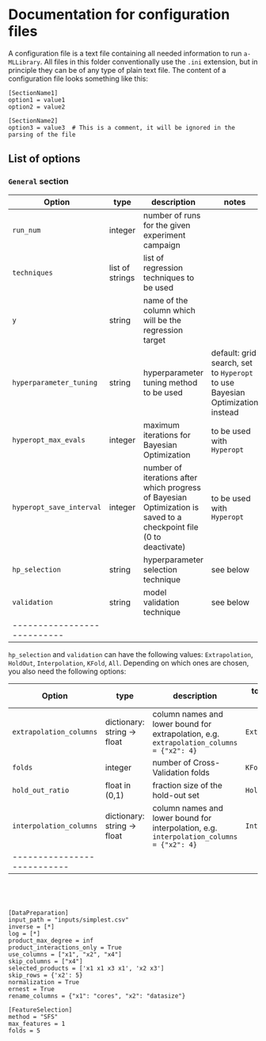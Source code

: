 # Documentation for configuration files
A configuration file is a text file containing all needed information to run `a-MLLibrary`.
All files in this folder conventionally use the `.ini` extension, but in principle they can be of any type of plain text file.
The content of a configuration file looks something like this:
```
[SectionName1]
option1 = value1
option2 = value2

[SectionName2]
option3 = value3  # This is a comment, it will be ignored in the parsing of the file
```

## List of options
### `General` section
| Option | type | description | notes |
| ------ | ---- | ----------- | ----- |
| `run_num`  | integer | number of runs for the given experiment campaign | |
| `techniques` | list of strings | list of regression techniques to be used | |
| `y` | string | name of the column which will be the regression target | |
| `hyperparameter_tuning` | string | hyperparameter tuning method to be used | default: grid search, set to `Hyperopt` to use Bayesian Optimization instead |
| `hyperopt_max_evals` | integer | maximum iterations for Bayesian Optimization | to be used with `Hyperopt` |
| `hyperopt_save_interval` | integer | number of iterations after which progress of Bayesian Optimization is saved to a checkpoint file (0 to deactivate) | to be used with `Hyperopt` |
| `hp_selection` | string | hyperparameter selection technique | see below |
| `validation` | string | model validation technique | see below |
| --------------------------- |

`hp_selection` and `validation` can have the following values: `Extrapolation`, `HoldOut`, `Interpolation`, `KFold`, `All`.
Depending on which ones are chosen, you also need the following options:

| Option | type | description | to be used with? |
| ------ | ---- | ----------- | ---------------- |
| `extrapolation_columns` | dictionary: string -> float | column names and lower bound for extrapolation, e.g. `extrapolation_columns = {"x2": 4}` | `Extrapolation` |
| `folds` | integer | number of Cross-Validation folds | `KFold` |
| `hold_out_ratio`  | float in (0,1) | fraction size of the hold-out set | `HoldOut` |
| `interpolation_columns` | dictionary: string -> float | column names and lower bound for interpolation, e.g. `interpolation_columns = {"x2": 4}` | `Interpolation` |
| --------------------------- |

```




[DataPreparation]
input_path = "inputs/simplest.csv"
inverse = [*]
log = [*]
product_max_degree = inf
product_interactions_only = True
use_columns = ["x1", "x2", "x4"]
skip_columns = ["x4"]
selected_products = ['x1 x1 x3 x1', 'x2 x3']
skip_rows = {'x2': 5}
normalization = True
ernest = True
rename_columns = {"x1": "cores", "x2": "datasize"}

[FeatureSelection]
method = "SFS"
max_features = 1
folds = 5
```
